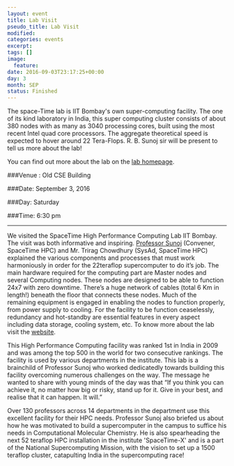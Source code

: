 ```yaml
---
layout: event
title: Lab Visit
pseudo_title: Lab Visit
modified:
categories: events
excerpt:
tags: []
image:
  feature:
date: 2016-09-03T23:17:25+00:00
day: 3
month: SEP
status: Finished
---
```


The space-Time lab is IIT Bombay's own super-computing facility.
The one of its kind laboratory in India, this super computing cluster consists of about 380 nodes with as many as 3040 processing cores, built using the most recent Intel quad core processors. The aggregate theoretical speed is expected to hover around 22 Tera-Flops. R. B. Sunoj sir will be present to tell us more about the lab!

You can find out more about the lab on the [lab homepage](http://spacetime.iitb.ac.in/index4.htm).

###Venue : Old CSE Building

###Date: September 3, 2016

###Day: Saturday

###Time: 6:30 pm
<hr>

We visited the SpaceTime High Performance Computing Lab IIT Bombay. The visit was both informative and inspiring. [Professor Sunoj](http://www.chem.iitb.ac.in/people/Faculty/prof/rbs.html) (Convener, SpaceTime HPC) and Mr. Trirag Chowdhury (SysAd, SpaceTime HPC) explained the various components and processes that must work harmoniously in order for the 22teraflop supercomputer to do it’s job. The main hardware required for the computing part are Master nodes and several Computing nodes. These nodes are designed to be able to function 24x7 with zero downtime. There’s a huge network of cables (total 6 Km in length!) beneath the floor that connects these nodes. Much of the remaining equipment is engaged in enabling the nodes to function properly, from power supply to cooling. For the facility to be function ceaselessly, redundancy and hot-standby are essential features in every aspect including data storage, cooling system, etc. To know more about the lab visit the [website](http://spacetime.iitb.ac.in/index4.htm).

This High Performance Computing facility was ranked 1st in India in 2009 and was among the top 500 in the world for two consecutive rankings. The facility is used by various departments in the institute. This lab is a brainchild of Professor Sunoj who worked dedicatedly towards building this facility overcoming numerous challenges on the way. The message he wanted to share with young minds of the day was that “If you think you can achieve it, no matter how big or risky, stand up for it. Give in your best, and realise that it can happen. It will.”


Over 130 professors across 14 departments in the department use this excellent facility for their HPC needs. Professor Sunoj also briefed us about how he was motivated to build a supercomputer in the campus to suffice his needs in Computational Molecular Chemistry. He is also spearheading the next 52 teraflop HPC installation in the institute 'SpaceTime-X' and is a part of the National Supercomputing Mission, with the vision to set up a 1500 teraflop cluster, catapulting India in the supercomputing race!
